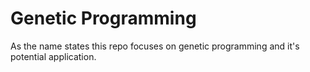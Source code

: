 # Genetic Programming
As the name states this repo focuses on genetic programming and it's potential application.
